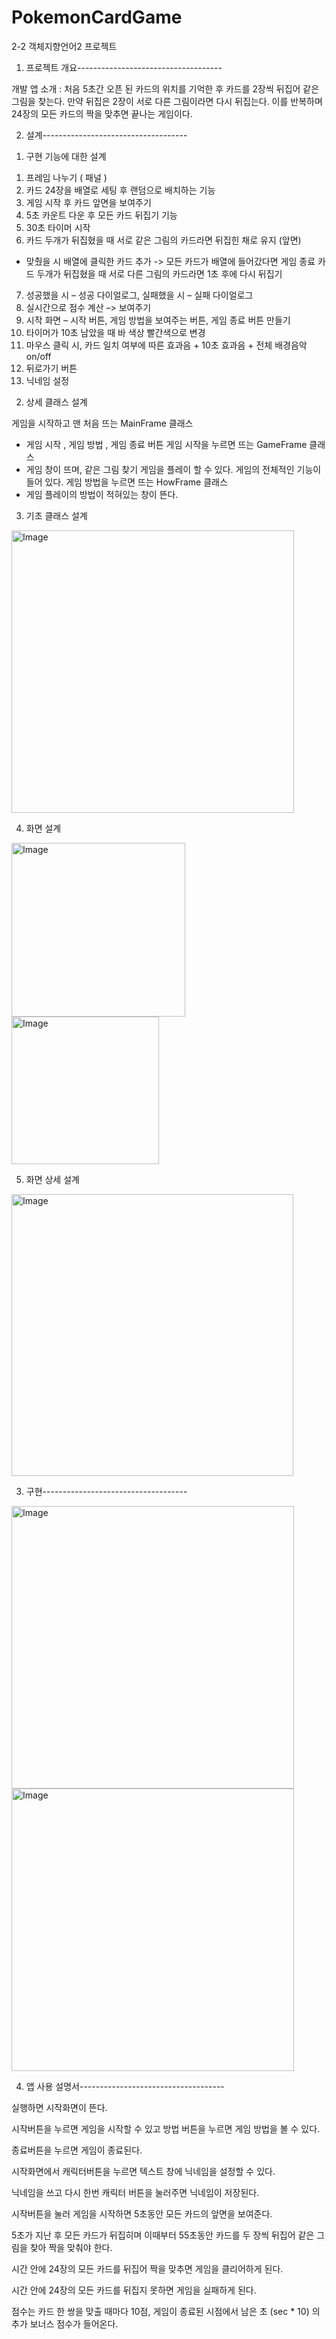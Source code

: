 # PokemonCardGame
2-2 객체지향언어2 프로젝트



1. 프로젝트 개요------------------------------------

개발 앱 소개 : 처음 5초간 오픈 된 카드의 위치를 기억한 후 카드를 2장씩 뒤집어 같은 그림을 찾는다. 만약 뒤집은 2장이 서로 다른 그림이라면 다시 뒤집는다. 이를 반복하며 24장의 모든 카드의 짝을 맞추면 끝나는 게임이다.

2. 설계------------------------------------

1) 구현 기능에 대한 설계 

1.	프레임 나누기 ( 패널 )
2.	카드 24장을 배열로 세팅 후 랜덤으로 배치하는 기능
3.	게임 시작 후 카드 앞면을 보여주기
4.	5초 카운트 다운 후 모든 카드 뒤집기 기능
5.	30초 타이머 시작
6.	카드 두개가 뒤집혔을 때 서로 같은 그림의 카드라면 뒤집힌 채로 유지 (앞면)
-	맞췄을 시 배열에 클릭한 카드 추가  -> 모든 카드가 배열에 들어갔다면 게임 종료
카드 두개가 뒤집혔을 때 서로 다른 그림의 카드라면 1초 후에 다시 뒤집기
7.	성공했을 시 – 성공 다이얼로그, 실패했을 시 – 실패 다이얼로그
8.	실시간으로 점수 계산 –> 보여주기
9.	시작 화면 – 시작 버튼, 게임 방법을 보여주는 버튼, 게임 종료 버튼 만들기
10.	타이머가 10초 남았을 때 바 색상 빨간색으로 변경
11.	마우스 클릭 시, 카드 일치 여부에 따른 효과음 + 10초 효과음 + 전체 배경음악 on/off
12.	뒤로가기 버튼
13.	닉네임 설정



2) 상세 클래스 설계

게임을 시작하고 맨 처음 뜨는 MainFrame 클래스
-	게임 시작 , 게임 방법 ,  게임 종료 버튼
게임 시작을 누르면 뜨는 GameFrame 클래스
-	게임 창이 뜨며, 같은 그림 찾기 게임을 플레이 할 수 있다. 게임의 전체적인 기능이 들어 있다.
게임 방법을 누르면 뜨는 HowFrame 클래스
-	게임 플레이의 방법이 적혀있는 창이 뜬다.


3) 기초 클래스 설계
 <img width="452" alt="Image" src="https://github.com/user-attachments/assets/7fe0ebfd-fa8b-4955-ad3c-86cd8c4cce2d" />


4) 화면 설계
<img width="278" alt="Image" src="https://github.com/user-attachments/assets/e466bbae-ab0d-4f6b-9011-144e6936cc9d" />

<img width="236" alt="Image" src="https://github.com/user-attachments/assets/f0d74a0c-e5e3-4cb1-8a63-77dbd9ace1c8" />


5) 화면 상세 설계

<img width="451" alt="Image" src="https://github.com/user-attachments/assets/fa6b1f6e-1704-4522-967f-70087a20d78c" />

3. 구현------------------------------------

<img width="452" alt="Image" src="https://github.com/user-attachments/assets/8d9278e1-3785-49be-9fdb-70f713807677" />

<img width="452" alt="Image" src="https://github.com/user-attachments/assets/62c4a00d-4787-454a-bff1-60b68cade32c" />


4. 앱 사용 설명서------------------------------------

실행하면 시작화면이 뜬다.

시작버튼을 누르면 게임을 시작할 수 있고 방법 버튼을 누르면 게임 방법을 볼 수 있다.

종료버튼을 누르면 게임이 종료된다.

시작화면에서 캐릭터버튼을 누르면 텍스트 창에 닉네임을 설정할 수 있다.

닉네임을 쓰고 다시 한번 캐릭터 버튼을 눌러주면 닉네임이 저장된다.

시작버튼을 눌러 게임을 시작하면 5초동안 모든 카드의 앞면을 보여준다.

5초가 지난 후 모든 카드가 뒤집히며 이때부터 55초동안 카드를 두 장씩 뒤집어 같은 그림을 찾아 짝을 맞춰야 한다. 

시간 안에 24장의 모든 카드를 뒤집어 짝을 맞추면 게임을 클리어하게 된다.

시간 안에 24장의 모든 카드를 뒤집지 못하면 게임을 실패하게 된다.

점수는 카드 한 쌍을 맞출 때마다 10점, 게임이 종료된 시점에서 남은 초 (sec * 10) 의 추가 보너스 점수가 들어온다.
